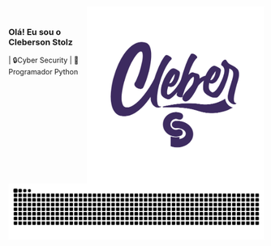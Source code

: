<img align="right" src="https://github.com/Cleberstolz/Cleberstolz/blob/main/png%20escuro%20c%C3%B3pia.png" width="350"/>

<br/>

### Olá! Eu sou o Cleberson Stolz 

| 🔒Cyber Security
| 🐍Programador Python

![Snake animation](https://github.com/cleberstolz/cleberstolz/blob/output/github-contribution-grid-snake.svg)
